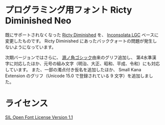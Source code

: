 プログラミング用フォント Ricty Diminished Neo
==============================================

既にサポートされなくなった [Ricty Diminished](https://github.com/edihbrandon/RictyDiminished) を、
[Inconsolata LGC](https://github.com/MihailJP/Inconsolata-LGC) ベースに変更したものです。
Ricty Diminished にあったバッククォートの問題が発生しないようになっています。

次期バージョンではさらに、
[源ノ角ゴシック](https://github.com/adobe-fonts/source-han-sans)由来のグリフ追加し、
第4水準漢字に対応したほか、元号の組み文字（明治、大正、昭和、平成、令和）にも対応しています。
また、一部の濁点付き仮名を追加したほか、
Small Kana Extension のグリフ（Unicode 15.0 で登録されている 9 文字）を追加しました。

ライセンス
==========

[SIL Open Font License Version 1.1](LICENSE)
